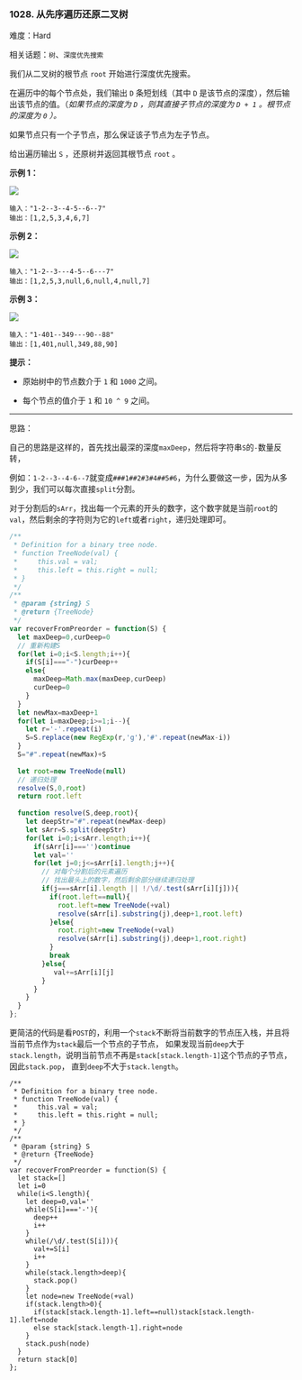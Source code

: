 ### 1028. 从先序遍历还原二叉树

难度：Hard

相关话题：`树`、`深度优先搜索`

我们从二叉树的根节点  `root` 开始进行深度优先搜索。



在遍历中的每个节点处，我们输出 `D` 条短划线（其中 `D` 是该节点的深度），然后输出该节点的值。（*如果节点的深度为  `D` ，则其直接子节点的深度为  `D + 1` 。根节点的深度为  `0` ）。* 



如果节点只有一个子节点，那么保证该子节点为左子节点。



给出遍历输出 `S` ，还原树并返回其根节点 `root` 。







**示例 1：** 



**![](https://assets.leetcode-cn.com/aliyun-lc-upload/uploads/2019/04/12/recover-a-tree-from-preorder-traversal.png)** 



```
输入："1-2--3--4-5--6--7"
输出：[1,2,5,3,4,6,7]
```


**示例 2：** 



**![](https://assets.leetcode-cn.com/aliyun-lc-upload/uploads/2019/04/12/screen-shot-2019-04-10-at-114101-pm.png)** 



```
输入："1-2--3---4-5--6---7"
输出：[1,2,5,3,null,6,null,4,null,7]
```


**示例 3：** 



![](https://assets.leetcode-cn.com/aliyun-lc-upload/uploads/2019/04/12/screen-shot-2019-04-10-at-114955-pm.png)




```
输入："1-401--349---90--88"
输出：[1,401,null,349,88,90]
```






**提示：** 




* 原始树中的节点数介于  `1`  和  `1000`  之间。

* 每个节点的值介于  `1`  和  `10 ^ 9`  之间。






-----

思路：

自己的思路是这样的，首先找出最深的深度`maxDeep`，然后将字符串`S`的`-`数量反转，

例如：`1-2--3--4-6--7`就变成`###1##2#3#4##5#6`，为什么要做这一步，因为从多到少，我们可以每次直接`split`分割。

对于分割后的`sArr`，找出每一个元素的开头的数字，这个数字就是当前`root`的`val`，然后剩余的字符则为它的`left`或者`right`，递归处理即可。

```js
/**
 * Definition for a binary tree node.
 * function TreeNode(val) {
 *     this.val = val;
 *     this.left = this.right = null;
 * }
 */
/**
 * @param {string} S
 * @return {TreeNode}
 */
var recoverFromPreorder = function(S) {
  let maxDeep=0,curDeep=0
  // 重新构建S
  for(let i=0;i<S.length;i++){
    if(S[i]==="-")curDeep++
    else{
      maxDeep=Math.max(maxDeep,curDeep)
      curDeep=0
    }
  }
  let newMax=maxDeep+1
  for(let i=maxDeep;i>=1;i--){
    let r='-'.repeat(i)
    S=S.replace(new RegExp(r,'g'),'#'.repeat(newMax-i))
  }
  S="#".repeat(newMax)+S
  
  let root=new TreeNode(null)
  // 递归处理
  resolve(S,0,root)
  return root.left
  
  function resolve(S,deep,root){
    let deepStr="#".repeat(newMax-deep)
    let sArr=S.split(deepStr)
    for(let i=0;i<sArr.length;i++){
      if(sArr[i]==='')continue
      let val=''
      for(let j=0;j<=sArr[i].length;j++){
        // 对每个分割后的元素遍历
        // 找出最头上的数字，然后剩余部分继续递归处理
        if(j===sArr[i].length || !/\d/.test(sArr[i][j])){
          if(root.left==null){
            root.left=new TreeNode(+val)
            resolve(sArr[i].substring(j),deep+1,root.left)
          }else{
            root.right=new TreeNode(+val)
            resolve(sArr[i].substring(j),deep+1,root.right)      
          }
          break
        }else{
           val+=sArr[i][j]
        }
      }
    }
  }
};
```

更简洁的代码是看`POST`的，利用一个`stack`不断将当前数字的节点压入栈，并且将当前节点作为`stack`最后一个节点的子节点，
如果发现当前`deep`大于`stack.length`，说明当前节点不再是`stack[stack.length-1]`这个节点的子节点，因此`stack.pop`，
直到`deep`不大于`stack.length`。

```
/**
 * Definition for a binary tree node.
 * function TreeNode(val) {
 *     this.val = val;
 *     this.left = this.right = null;
 * }
 */
/**
 * @param {string} S
 * @return {TreeNode}
 */
var recoverFromPreorder = function(S) {
  let stack=[]
  let i=0
  while(i<S.length){
    let deep=0,val=''
    while(S[i]==='-'){
      deep++
      i++
    }
    while(/\d/.test(S[i])){
      val+=S[i]
      i++
    }
    while(stack.length>deep){
      stack.pop()
    }
    let node=new TreeNode(+val)
    if(stack.length>0){
      if(stack[stack.length-1].left==null)stack[stack.length-1].left=node
      else stack[stack.length-1].right=node
    }
    stack.push(node)
  }
  return stack[0]
};
```

